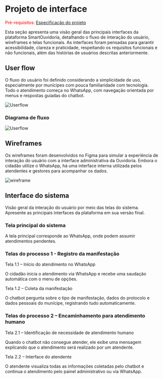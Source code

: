 
# Projeto de interface

<span style="color:red">Pré-requisitos: <a href="02-Especificacao.md"> Especificação do projeto</a></span>

Esta seção apresenta uma visão geral das principais interfaces da plataforma SmartOuvidoria, detalhando o fluxo de interação do usuário, wireframes e telas funcionais. As interfaces foram pensadas para garantir acessibilidade, clareza e praticidade, respeitando os requisitos funcionais e não funcionais, além das histórias de usuários descritas anteriormente.


 ## User flow

O fluxo do usuário foi definido considerando a simplicidade de uso, especialmente por munícipes com pouca familiaridade com tecnologia. Todo o atendimento começa no WhatsApp, com navegação orientada por menus e respostas guiadas do chatbot.

![Userflow](https://github.com/user-attachments/assets/e535f721-73f3-46ce-a6a1-38cccb2ac94e)


### Diagrama de fluxo

![Userflow](https://github.com/user-attachments/assets/e535f721-73f3-46ce-a6a1-38cccb2ac94e)

## Wireframes

Os wireframes foram desenvolvidos no Figma para simular a experiência de interação do usuário com a interface administrativa da Ouvidoria. Embora o cidadão utilize o WhatsApp, há uma interface interna utilizada pelos atendentes e gestores para acompanhar os dados.

![wireframe](https://github.com/user-attachments/assets/634ae162-9998-4bef-a441-19455e394344)

## Interface do sistema

Visão geral da interação do usuário por meio das telas do sistema. Apresente as principais interfaces da plataforma em sua versão final.

### Tela principal do sistema

A tela principal corresponde ao WhatsApp, onde podem assumir atendimentos pendentes.


###  Telas do processo 1 - Registro da manifestação

Tela 1.1 – Início do atendimento no WhatsApp

O cidadão inicia o atendimento via WhatsApp e recebe uma saudação automática com o menu de opções.

Tela 1.2 – Coleta da manifestação

O chatbot pergunta sobre o tipo de manifestação, dados do protocolo e dados pessoais do munícipe, registrando tudo automaticamente.


### Telas do processo 2 – Encaminhamento para atendimento humano

Tela 2.1 – Identificação de necessidade de atendimento humano

Quando o chatbot não consegue atender, ele exibe uma mensagem explicando que o atendimento será realizado por um atendente.

Tela 2.2 – Interface do atendente

O atendente visualiza todas as informações coletadas pelo chatbot e continua o atendimento pelo painel administrativo ou via WhatsApp.


